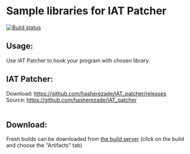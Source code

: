 Sample libraries for IAT Patcher<br/>
===
[![Build status](https://ci.appveyor.com/api/projects/status/boah2qwd7cp777hd?svg=true)](https://ci.appveyor.com/project/hasherezade/iat-patcher-samples)

Usage:<br/>
--
Use IAT Patcher to hook your program with chosen library.<br/>

IAT Patcher:<br/>
---
Download:
https://github.com/hasherezade/IAT_patcher/releases<br/>
Source: https://github.com/hasherezade/IAT_patcher<br/><br/>

Download:
-
Fresh builds can be downloaded from [the build server](https://ci.appveyor.com/project/hasherezade/iat-patcher-samples) (click on the build and choose the "Artifacts" tab)
